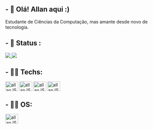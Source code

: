 ## - 👋 Olá! Allan aqui :)

<p>Estudante de Ciências da Computação, mas amante desde novo de tecnologia.</p>

## - 🎡️ Status :
<a href="https://github.com/allanmessias/github-readme-stats">
  <img align"center" height:"180" src="https://github-readme-stats.vercel.app/api?username=allanmessias&show_icons=true&theme=radical" />
</a>
<a href="https://github.com/allanmessias/">
  <img align:"center" height:"180" src="https://github-readme-stats.vercel.app/api/top-langs/?username=allanmessias&theme=radical&layout=compact" />
</a>

## - 👨‍💻️ Techs:
<div style=display:"inline-block">
<img align="center" alt="allanJS" height="30" width="40" src="https://cdn.jsdelivr.net/gh/devicons/devicon/icons/html5/html5-original-wordmark.svg" />
<img align="center" alt="allanJS" height="30" width="40" src="https://cdn.jsdelivr.net/gh/devicons/devicon/icons/css3/css3-original-wordmark.svg" />
<img align="center" alt="allanJS" height="30" width="40" src="https://cdn.jsdelivr.net/gh/devicons/devicon/icons/javascript/javascript-original.svg" />
<img align="center" alt="allanJS" height="30" width="40" src="https://cdn.jsdelivr.net/gh/devicons/devicon/icons/nodejs/nodejs-original.svg" />
</div>

## - 👨‍💻️ OS:
<img align="center" alt="allanJS" height="30" width="40" src="https://cdn.jsdelivr.net/gh/devicons/devicon/icons/ubuntu/ubuntu-plain-wordmark.svg" />
          
